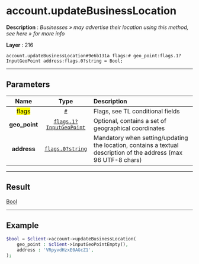 # account.updateBusinessLocation

**Description** : *Businesses &raquo; may advertise their location using this method, see here &raquo; for more info*

**Layer** : 216

```tl
account.updateBusinessLocation#9e6b131a flags:# geo_point:flags.1?InputGeoPoint address:flags.0?string = Bool;
```

---

## Parameters

| Name | Type | Description |
| :---: | :---: | :--- |
| <mark>flags</mark> | [`#`](type/#) | Flags, see TL conditional fields |
| **geo_point** | [`flags.1?InputGeoPoint`](type/InputGeoPoint) | Optional, contains a set of geographical coordinates |
| **address** | [`flags.0?string`](type/string) | Mandatory when setting/updating the location, contains a textual description of the address (max 96 UTF-8 chars) |

---

## Result

[Bool](type/Bool)

---

## Example

```php
$bool = $client->account->updateBusinessLocation(
	geo_point : $client->inputGeoPointEmpty(),
	address : 'VRpyvdHzxE0AGcZ1',
);
```